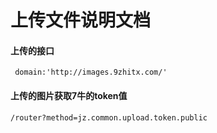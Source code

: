 # 上传文件说明文档

#### 上传的接口

     domain:'http://images.9zhitx.com/'

#### 上传的图片获取7牛的token值

	/router?method=jz.common.upload.token.public
